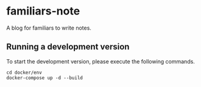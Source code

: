 # familiars-note
A blog for familiars to write notes.

## Running a development version
To start the development version, please execute the following commands.
```
cd docker/env
docker-compose up -d --build
```
